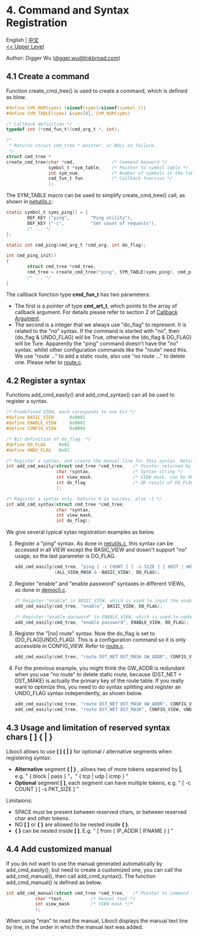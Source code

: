 # 4. Command and Syntax Registration

English | [中文](Syntax%20Register.zh_CN.md)
<br>
[<< Upper Level](README.md)  

Author: Digger Wu (digger.wu@linkbroad.com)

## 4.1 Create a command

Function create_cmd_tree() is used to create a command, which is defined as blow.

```c
#define SYM_NUM(syms) (sizeof(syms)/sizeof(symbol_t))
#define SYM_TABLE(syms) &syms[0], SYM_NUM(syms)

/* Callback definition */
typedef int (*cmd_fun_t)(cmd_arg_t *, int);

/*
 * Returns struct cmd_tree * pointer, or NULL on failure.
 */
struct cmd_tree *
create_cmd_tree(char *cmd,              /* Command keyword */
                symbol_t *sym_table,    /* Pointer to symbol table */
                int sym_num,            /* Number of symbols in the table */
                cmd_fun_t fun           /* Callback function */
                );
```

The SYM_TABLE macro can be used to simplify create_cmd_tree() call, as shown in [netutils.c](../example/netutils.c):
```c
static symbol_t syms_ping[] = {
        DEF_KEY ("ping",        "Ping utility"),
        DEF_KEY	("-c",          "Set count of requests"),
        /* ... */
};

static int cmd_ping(cmd_arg_t *cmd_arg, int do_flag);

int cmd_ping_init()
{
        struct cmd_tree *cmd_tree;
        cmd_tree = create_cmd_tree("ping", SYM_TABLE(syms_ping), cmd_ping);
        /* ... */
}
```

The callback function type **cmd_fun_t** has two parameters:
- The first is a pointer of type **cmt_art_t**, which points to the array of callback argument. For details please refer to section 2 of [Callback Argument](Symbol%20Definition.md). 
- The second is a integer that we always use "do_flag" to represent. It is related to the "no" syntax. If the command is started with "no", then (do_flag & UNDO_FLAG) will be True, otherwise the (do_flag & DO_FLAG) will be Ture. Apparently the "ping" command doesn't have the "no" syntax. whilst other configuration commands like the "route" need this. We use "route ..." to add a static route, also use "no route ..." to delete one. Please refer to [route.c](../example/route.c).

## 4.2 Register a syntax

Functions add_cmd_easily() and add_cmd_syntax() can all be used to register a syntax.
```c
/* Predefined VIEW, each coresponds to one bit */
#define	BASIC_VIEW		0x0001
#define	ENABLE_VIEW		0x0002
#define	CONFIG_VIEW		0x0004

/* Bit definition of do_flag. */
#define	DO_FLAG		0x01
#define	UNDO_FLAG	0x02

/* Register a syntax, and create the manual line for this syntax. Returns 0 on success, else -1 */
int add_cmd_easily(struct cmd_tree *cmd_tree,   /* Pointer returned by create_cmd_tree() */
                   char *syntax,                /* Syntax string */
                   int view_mask,               /* VIEW mask, can be OR result of multi VIEW */
                   int do_flag                  /* OR result of DO_FLAG, UNDO_FLAG */
                   );

/* Register a syntax only. Returns 0 on success, else -1 */
int add_cmd_syntax(struct cmd_tree *cmd_tree,
                   char *syntax,
                   int view_mask,
                   int do_flag);

```

We give several typical sytax registration examples as below.

1. Register a "ping" syntax. As done in [netutils.c](../example/netutils.c), this syntax can be accessed in all VIEW except the BASIC_VIEW and dosen't support "no" usage, so the last parameter is DO_FLAG.
    ```c
    add_cmd_easily(cmd_tree, "ping [ -c COUNT ] [ -s SIZE ] { HOST | HOST_IP } [ from IFADDR ]",
                   (ALL_VIEW_MASK & ~BASIC_VIEW), DO_FLAG);
    ```

2. Register "enable" and "enable password" syntaxes in different VIEWs, as done in [democli.c](../example/democli.c).
    ```c
    /* Reigster "enable" in BASIC_VIEW, which is used to input the enabled password */
    add_cmd_easily(cmd_tree, "enable", BASIC_VIEW, DO_FLAG);

    /* Register "enable password" in ENABLE_VIEW, which is used to update the enabled password */
    add_cmd_easily(cmd_tree, "enable password", ENABLE_VIEW, DO_FLAG);
    ```

3. Register the "[no] route" syntax. Now the do_flag is set to (DO_FLAG|UNDO_FLAG). This is a configuration command so it is only accessible in CONFIG_VIEW. Refer to [route.c](../example/route.c).
    ```c
    add_cmd_easily(cmd_tree, "route DST_NET DST_MASK GW_ADDR", CONFIG_VIEW, DO_FLAG|UNDO_FLAG);
    ```

4. For the previous example, you might think the GW_ADDR is redundant when you use "no route" to delete static route, because (DST_NET + DST_MAKE) is actually the primary key of the route table. If you really want to optimize this, you need to do syntax splitting and register an UNDO_FLAG syntax independently, as shown below.
    ```c
    add_cmd_easily(cmd_tree, "route DST_NET DST_MASK GW_ADDR", CONFIG_VIEW, DO_FLAG);
    add_cmd_easily(cmd_tree, "route DST_NET DST_MASK", CONFIG_VIEW, UNDO_FLAG);
    ```
## 4.3 Usage and limitation of reserved syntax chars [ ] { | }

Libocli allows to use **[ ] { | }** for optional / alternative segments when registering syntax:
- **Alternative** segment **{ | }**  , allows two of more tokens separated by **|**, e.g. " { block | pass } "，" { tcp | udp | icmp } "
- **Optional** segment **[  ]**, each segment can have multiple tokens, e.g. " [ -c COUNT ] [ -s PKT_SIZE ] "

Limitaions:
- SPACE must be present between reserved chars, or between reserved char and other tokens.
- NO **[ ]** or **{ }** are allowed to be nested inside **{ }**.
- **{ }** can be nested inside **[ ]**. E.g.  " [ from { IP_ADDR | IFNAME } ] "


## 4.4 Add customized manual

If you do not want to use the manual generated automatically by add_cmd_easily(), but need to create a customized one, you can call the add_cmd_manual(), then call add_cmd_syntax(). The function add_cmd_manual() is defined as below.

```c
int add_cmd_manual(struct cmd_tree *cmd_tree,	/* Pointer to command tree */
		   char *text,			/* Manual text */
		   int view_mask		/* VIEW mask */*
		   );
```

When using "man" to read the manual, Libocli displays the manual text line by line, in the order in which the manual text was added.
 
